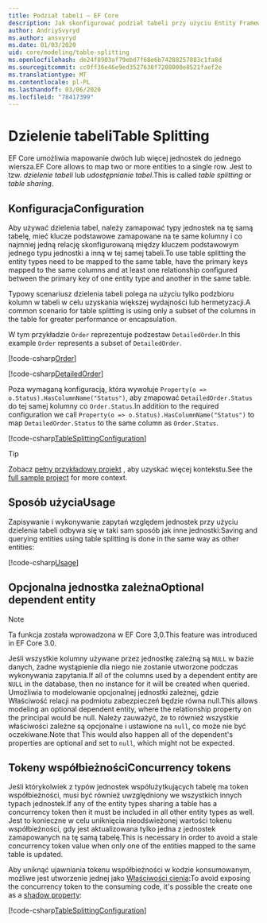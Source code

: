 ```yaml
---
title: Podział tabeli — EF Core
description: Jak skonfigurować podział tabeli przy użyciu Entity Framework Core
author: AndriySvyryd
ms.author: ansvyryd
ms.date: 01/03/2020
uid: core/modeling/table-splitting
ms.openlocfilehash: de24f8903af79ebd7f68e6b74288257883c1fa8d
ms.sourcegitcommit: cc0ff36e46e9ed3527638f7208000e8521faef2e
ms.translationtype: MT
ms.contentlocale: pl-PL
ms.lasthandoff: 03/06/2020
ms.locfileid: "78417399"
---
```

# <a name="table-splitting"></a><span data-ttu-id="e923d-103">Dzielenie tabeli</span><span class="sxs-lookup"><span data-stu-id="e923d-103">Table Splitting</span></span>

<span data-ttu-id="e923d-104">EF Core umożliwia mapowanie dwóch lub więcej jednostek do jednego wiersza.</span><span class="sxs-lookup"><span data-stu-id="e923d-104">EF Core allows to map two or more entities to a single row.</span></span> <span data-ttu-id="e923d-105">Jest to tzw. _dzielenie tabeli_ lub _udostępnianie tabel_.</span><span class="sxs-lookup"><span data-stu-id="e923d-105">This is called _table splitting_ or _table sharing_.</span></span>

## <a name="configuration"></a><span data-ttu-id="e923d-106">Konfiguracja</span><span class="sxs-lookup"><span data-stu-id="e923d-106">Configuration</span></span>

<span data-ttu-id="e923d-107">Aby używać dzielenia tabel, należy zamapować typy jednostek na tę samą tabelę, mieć klucze podstawowe zamapowane na te same kolumny i co najmniej jedną relację skonfigurowaną między kluczem podstawowym jednego typu jednostki a inną w tej samej tabeli.</span><span class="sxs-lookup"><span data-stu-id="e923d-107">To use table splitting the entity types need to be mapped to the same table, have the primary keys mapped to the same columns and at least one relationship configured between the primary key of one entity type and another in the same table.</span></span>

<span data-ttu-id="e923d-108">Typowy scenariusz dzielenia tabeli polega na użyciu tylko podzbioru kolumn w tabeli w celu uzyskania większej wydajności lub hermetyzacji.</span><span class="sxs-lookup"><span data-stu-id="e923d-108">A common scenario for table splitting is using only a subset of the columns in the table for greater performance or encapsulation.</span></span>

<span data-ttu-id="e923d-109">W tym przykładzie `Order` reprezentuje podzestaw `DetailedOrder`.</span><span class="sxs-lookup"><span data-stu-id="e923d-109">In this example `Order` represents a subset of `DetailedOrder`.</span></span>

[!code-csharp[Order](../../../samples/core/Modeling/TableSplitting/Order.cs?name=Order)]

[!code-csharp[DetailedOrder](../../../samples/core/Modeling/TableSplitting/DetailedOrder.cs?name=DetailedOrder)]

<span data-ttu-id="e923d-110">Poza wymaganą konfiguracją, która wywołuje `Property(o => o.Status).HasColumnName("Status")`, aby zmapować `DetailedOrder.Status` do tej samej kolumny co `Order.Status`.</span><span class="sxs-lookup"><span data-stu-id="e923d-110">In addition to the required configuration we call `Property(o => o.Status).HasColumnName("Status")` to map `DetailedOrder.Status` to the same column as `Order.Status`.</span></span>

[!code-csharp[TableSplittingConfiguration](../../../samples/core/Modeling/TableSplitting/TableSplittingContext.cs?name=TableSplitting)]

> [!TIP]
> <span data-ttu-id="e923d-111">Zobacz [pełny przykładowy projekt](https://github.com/dotnet/EntityFramework.Docs/tree/master/samples/core/Modeling/TableSplitting) , aby uzyskać więcej kontekstu.</span><span class="sxs-lookup"><span data-stu-id="e923d-111">See the [full sample project](https://github.com/dotnet/EntityFramework.Docs/tree/master/samples/core/Modeling/TableSplitting) for more context.</span></span>

## <a name="usage"></a><span data-ttu-id="e923d-112">Sposób użycia</span><span class="sxs-lookup"><span data-stu-id="e923d-112">Usage</span></span>

<span data-ttu-id="e923d-113">Zapisywanie i wykonywanie zapytań względem jednostek przy użyciu dzielenia tabeli odbywa się w taki sam sposób jak inne jednostki:</span><span class="sxs-lookup"><span data-stu-id="e923d-113">Saving and querying entities using table splitting is done in the same way as other entities:</span></span>

[!code-csharp[Usage](../../../samples/core/Modeling/TableSplitting/Program.cs?name=Usage)]

## <a name="optional-dependent-entity"></a><span data-ttu-id="e923d-114">Opcjonalna jednostka zależna</span><span class="sxs-lookup"><span data-stu-id="e923d-114">Optional dependent entity</span></span>

> [!NOTE]
> <span data-ttu-id="e923d-115">Ta funkcja została wprowadzona w EF Core 3,0.</span><span class="sxs-lookup"><span data-stu-id="e923d-115">This feature was introduced in EF Core 3.0.</span></span>

<span data-ttu-id="e923d-116">Jeśli wszystkie kolumny używane przez jednostkę zależną są `NULL` w bazie danych, żadne wystąpienie dla niego nie zostanie utworzone podczas wykonywania zapytania.</span><span class="sxs-lookup"><span data-stu-id="e923d-116">If all of the columns used by a dependent entity are `NULL` in the database, then no instance for it will be created when queried.</span></span> <span data-ttu-id="e923d-117">Umożliwia to modelowanie opcjonalnej jednostki zależnej, gdzie Właściwość relacji na podmiotu zabezpieczeń będzie równa null.</span><span class="sxs-lookup"><span data-stu-id="e923d-117">This allows modeling an optional dependent entity, where the relationship property on the principal would be null.</span></span> <span data-ttu-id="e923d-118">Należy zauważyć, że to również wszystkie właściwości zależne są opcjonalne i ustawione na `null`, co może nie być oczekiwane.</span><span class="sxs-lookup"><span data-stu-id="e923d-118">Note that This would also happen all of the dependent's properties are optional and set to `null`, which might not be expected.</span></span>

## <a name="concurrency-tokens"></a><span data-ttu-id="e923d-119">Tokeny współbieżności</span><span class="sxs-lookup"><span data-stu-id="e923d-119">Concurrency tokens</span></span>

<span data-ttu-id="e923d-120">Jeśli którykolwiek z typów jednostek współużytkujących tabelę ma token współbieżności, musi być również uwzględniony we wszystkich innych typach jednostek.</span><span class="sxs-lookup"><span data-stu-id="e923d-120">If any of the entity types sharing a table has a concurrency token then it must be included in all other entity types as well.</span></span> <span data-ttu-id="e923d-121">Jest to konieczne w celu uniknięcia nieodświeżonej wartości tokenu współbieżności, gdy jest aktualizowana tylko jedna z jednostek zamapowanych na tę samą tabelę.</span><span class="sxs-lookup"><span data-stu-id="e923d-121">This is necessary in order to avoid a stale concurrency token value when only one of the entities mapped to the same table is updated.</span></span>

<span data-ttu-id="e923d-122">Aby uniknąć ujawniania tokenu współbieżności w kodzie konsumowanym, możliwe jest utworzenie jednej jako [Właściwości cienia](xref:core/modeling/shadow-properties):</span><span class="sxs-lookup"><span data-stu-id="e923d-122">To avoid exposing the concurrency token to the consuming code, it's possible the create one as a [shadow property](xref:core/modeling/shadow-properties):</span></span>

[!code-csharp[TableSplittingConfiguration](../../../samples/core/Modeling/TableSplitting/TableSplittingContext.cs?name=ConcurrencyToken&highlight=2)]

